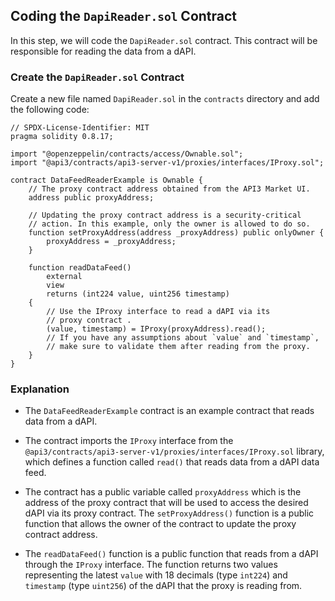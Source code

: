 ## Coding the `DapiReader.sol` Contract

In this step, we will code the `DapiReader.sol` contract. This contract will be responsible for reading the data from a dAPI.

### Create the `DapiReader.sol` Contract

Create a new file named `DapiReader.sol` in the `contracts` directory and add the following code:

```solidity
// SPDX-License-Identifier: MIT
pragma solidity 0.8.17;

import "@openzeppelin/contracts/access/Ownable.sol";
import "@api3/contracts/api3-server-v1/proxies/interfaces/IProxy.sol";

contract DataFeedReaderExample is Ownable {
    // The proxy contract address obtained from the API3 Market UI.
    address public proxyAddress;

    // Updating the proxy contract address is a security-critical
    // action. In this example, only the owner is allowed to do so.
    function setProxyAddress(address _proxyAddress) public onlyOwner {
        proxyAddress = _proxyAddress;
    }

    function readDataFeed()
        external
        view
        returns (int224 value, uint256 timestamp)
    {
        // Use the IProxy interface to read a dAPI via its
        // proxy contract .
        (value, timestamp) = IProxy(proxyAddress).read();
        // If you have any assumptions about `value` and `timestamp`,
        // make sure to validate them after reading from the proxy.
    }
}
```

### Explanation

- The `DataFeedReaderExample` contract is an example contract that reads data from a dAPI.

- The contract imports the `IProxy` interface from the `@api3/contracts/api3-server-v1/proxies/interfaces/IProxy.sol` library, which defines a function called `read()` that reads data from a dAPI data feed.

- The contract has a public variable called `proxyAddress` which is the address of the proxy contract that will be used to access the desired dAPI via its proxy contract. The `setProxyAddress()` function is a public function that allows the owner of the contract to update the proxy contract address.

- The `readDataFeed()` function is a public function that reads from a dAPI through the `IProxy` interface. The function returns two values representing the latest `value` with 18 decimals (type `int224`) and `timestamp` (type `uint256`) of the dAPI that the proxy is reading from.